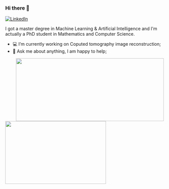 ### Hi there 👋

[![LinkedIn](https://img.shields.io/badge/-LinkedIn-0077B5?style=for-the-badge&logo=LinkedIn&logoColor=white)](https://www.linkedin.com/in/ishak-ayad/)

I got a master degree in Machine Learning & Artificial Intelligence and I'm actually a PhD student in Mathematics and Computer Science.

- 💻 I’m currently working on Coputed tomography image reconstruction; 
- 💬 Ask me about anything, I am happy to help;


<p float="left">
<img align="right" src ="https://github-readme-stats.vercel.app/api?username=Ishak96&show_icons=true&theme=onedark&show_icons=true&count_private=true" width="470" height="200">
<img align="left" src ="https://github-readme-stats.vercel.app/api/top-langs/?username=Ishak96&layout=compact&hide_border=true&hide=jupyter%20notebook,html&langs_count=9&theme=onedark" width="320" height="200">
</p>
